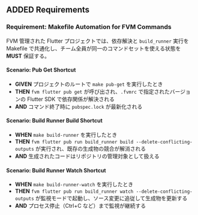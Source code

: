 ## ADDED Requirements
### Requirement: Makefile Automation for FVM Commands
FVM 管理された Flutter プロジェクトでは、依存解決と `build_runner` 実行を Makefile で共通化し、チーム全員が同一のコマンドセットを使える状態を **MUST** 保証する。

#### Scenario: Pub Get Shortcut
- **GIVEN** プロジェクトのルートで `make pub-get` を実行したとき
- **THEN** `fvm flutter pub get` が呼び出され、`.fvmrc` で指定されたバージョンの Flutter SDK で依存関係が解決される
- **AND** コマンド終了時に `pubspec.lock` が最新化される

#### Scenario: Build Runner Build Shortcut
- **WHEN** `make build-runner` を実行したとき
- **THEN** `fvm flutter pub run build_runner build --delete-conflicting-outputs` が実行され、既存の生成物の競合が解消される
- **AND** 生成されたコードはリポジトリの管理対象として扱える

#### Scenario: Build Runner Watch Shortcut
- **WHEN** `make build-runner-watch` を実行したとき
- **THEN** `fvm flutter pub run build_runner watch --delete-conflicting-outputs` が監視モードで起動し、ソース変更に追従して生成物を更新する
- **AND** プロセス停止（Ctrl+C など）まで監視が継続する
